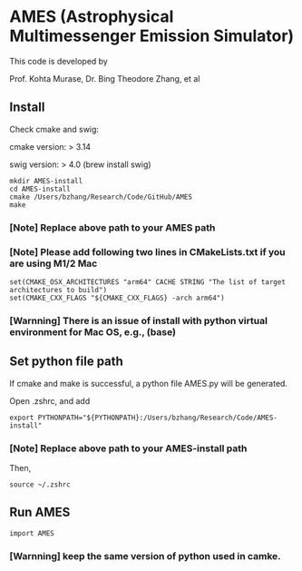 # AMES (Astrophysical Multimessenger Emission Simulator)
This code is developed by

Prof. Kohta Murase,
Dr. Bing Theodore Zhang,
et al

## Install
Check cmake and swig:

cmake version: > 3.14

swig version: > 4.0 (brew install swig)
```
mkdir AMES-install
cd AMES-install
cmake /Users/bzhang/Research/Code/GitHub/AMES
make
```
### [Note] Replace above path to your AMES path

### [Note] Please add following two lines in CMakeLists.txt if you are using M1/2 Mac
```
set(CMAKE_OSX_ARCHITECTURES "arm64" CACHE STRING "The list of target architectures to build")
set(CMAKE_CXX_FLAGS "${CMAKE_CXX_FLAGS} -arch arm64")
```

### [Warnning] There is an issue of install with python virtual environment for Mac OS, e.g., (base)

## Set python file path
If cmake and make is successful, a python file AMES.py will be generated.

Open .zshrc, and add
```
export PYTHONPATH="${PYTHONPATH}:/Users/bzhang/Research/Code/AMES-install"
```
### [Note] Replace above path to your AMES-install path

Then,
```
source ~/.zshrc
```

## Run AMES
```
import AMES
```
### [Warnning] keep the same version of python used in camke.



